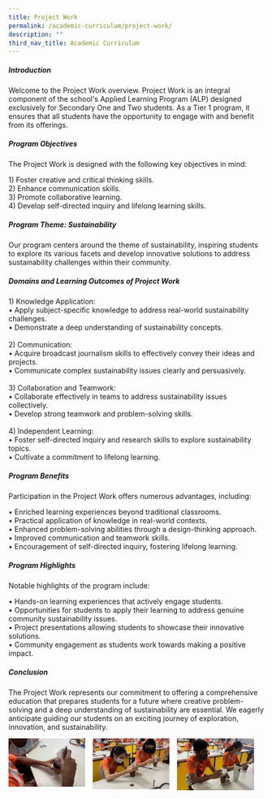 ```yaml
---
title: Project Work
permalink: /academic-curriculum/project-work/
description: ""
third_nav_title: Academic Curriculum
---
```

##### Introduction

Welcome to the Project Work overview. Project Work is an integral component of the school's Applied Learning Program (ALP) designed exclusively for Secondary One and Two students. As a Tier 1 program, it ensures that all students have the opportunity to engage with and benefit from its offerings.

##### Program Objectives

The Project Work is designed with the following key objectives in mind:
<p>
1) Foster creative and critical thinking skills. <br>
2) Enhance communication skills. <br>
3) Promote collaborative learning. <br>
4) Develop self-directed inquiry and lifelong learning skills. <br>
</p>

##### Program Theme: Sustainability

Our program centers around the theme of sustainability, inspiring students to explore its various facets and develop innovative solutions to address sustainability challenges within their community.

##### Domains and Learning Outcomes of Project Work

<p>
1) Knowledge Application: <br>
	•	Apply subject-specific knowledge to address real-world sustainability challenges.<br>
	•	Demonstrate a deep understanding of sustainability concepts.<br><br>
2) Communication: <br>
	•	Acquire broadcast journalism skills to effectively convey their ideas and projects. <br>
	•	Communicate complex sustainability issues clearly and persuasively.<br><br>	
3) Collaboration and Teamwork: <br>
	•	Collaborate effectively in teams to address sustainability issues collectively. <br>
	•	Develop strong teamwork and problem-solving skills. <br><br>
4) Independent Learning: <br>
•	Foster self-directed inquiry and research skills to explore sustainability topics.<br>
•	Cultivate a commitment to lifelong learning.

</p>

##### Program Benefits

Participation in the Project Work offers numerous advantages, including:

•	Enriched learning experiences beyond traditional classrooms.<br>
•	Practical application of knowledge in real-world contexts.<br>
•	Enhanced problem-solving abilities through a design-thinking approach.<br>
•	Improved communication and teamwork skills.<br>
•	Encouragement of self-directed inquiry, fostering lifelong learning.<br>

##### Program Highlights
Notable highlights of the program include:

•	Hands-on learning experiences that actively engage students.<br>
•	Opportunities for students to apply their learning to address genuine community sustainability issues.<br>
•	Project presentations allowing students to showcase their innovative solutions.<br>
•	Community engagement as students work towards making a positive impact.

##### Conclusion
The Project Work represents our commitment to offering a comprehensive education that prepares students for a future where creative problem-solving and a deep understanding of sustainability are essential. We eagerly anticipate guiding our students on an exciting journey of exploration, innovation, and sustainability.

<img src="/images/ALP_03.png" style="width:30%;margin-right:15px;" align="left">
<img src="/images/ALP_04.png" style="width:30%;margin-right:15px;" align="left">
<img src="/images/ALP_05.png" style="width:30%;margin-right:15px;" align="left">
<br clear="left">